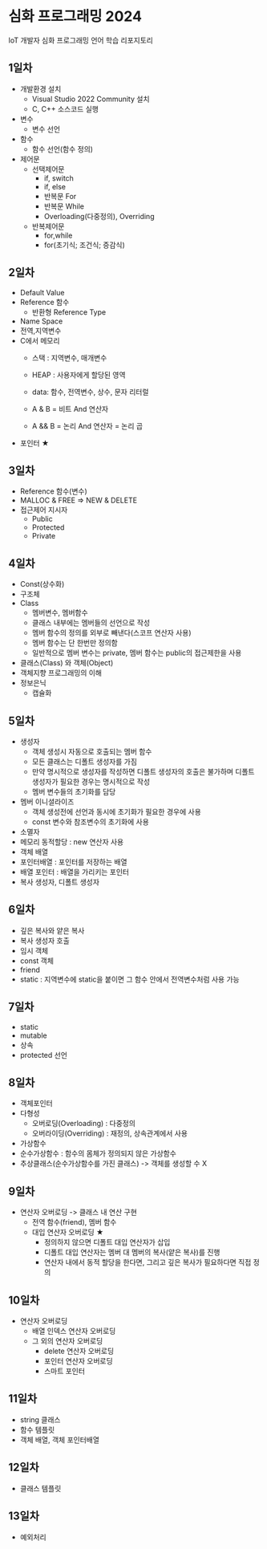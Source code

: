 # 심화 프로그래밍 2024
IoT 개발자 심화 프로그래밍 언어 학습 리포지토리

## 1일차
- 개발환경 설치
	- Visual Studio 2022 Community 설치
	- C, C++ 소스코드 실행
- 변수
    - 변수 선언
- 함수
    - 함수 선언(함수 정의)
- 제어문
	- 선택제어문 
		- if, switch
		- if, else
		- 반복문 For
		- 반복문 While
		- Overloading(다중정의), Overriding
	- 반복제어문 
		- for,while
		- for(초기식; 조건식; 증감식)

## 2일차
- Default Value		
- Reference 함수
	- 반환형 Reference Type
- Name Space
- 전역,지역변수
- C에서 메모리
	- 스택 : 지역변수, 매개변수
	- HEAP : 사용자에게 할당된 영역
	- data: 함수, 전역변수, 상수, 문자 리터럴
	
	- A & B = 비트 And 연산자
	- A && B = 논리 And 연산자 = 논리 곱
- 포인터 ★

## 3일차
- Reference 함수(변수)
- MALLOC & FREE => NEW & DELETE
- 접근제어 지시자
	- Public
	- Protected
	- Private

## 4일차
- Const(상수화)
- 구조체
- Class
    - 멤버변수, 멤버함수
    - 클래스 내부에는 멤버들의 선언으로 작성
    - 멤버 함수의 정의를 외부로 빼낸다(스코프 연산자 사용)
    - 멤버 함수는 단 한번만 정의함
    - 일반적으로 멤버 변수는 private, 멤버 함수는 public의 접근제한을 사용	
- 클래스(Class) 와 객체(Object)
- 객체지향 프로그래밍의 이해 
- 정보은닉
	- 캡슐화

## 5일차
- 생성자
	- 객체 생성시 자동으로 호출되는 멤버 함수
    - 모든 클래스는 디폴트 생성자를 가짐
    - 만약 명시적으로 생성자를 작성하면 디폴트 생성자의 호출은 불가하며 디폴트 생성자가 필요한 경우는 명시적으로 작성
    - 멤버 변수들의 초기화를 담당
- 멤버 이니셜라이즈	
    - 객체 생성전에 선언과 동시에 초기화가 필요한 경우에 사용
    - const 변수와 참조변수의 초기화에 사용
- 소멸자
- 메모리 동적할당 : new 연산자 사용
- 객체 배열
- 포인터배열 : 포인터를 저장하는 배열
- 배열 포인터 : 배열을 가리키는 포인터
- 복사 생성자, 디폴트 생성자

## 6일차
- 깊은 복사와 얕은 복사
- 복사 생성자 호출
- 임시 객체 
- const 객체
- friend
- static : 지역변수에 static을 붙이면 그 함수 안에서 전역변수처럼 사용 가능

## 7일차
- static
- mutable
- 상속
- protected 선언

## 8일차
- 객체포인터
- 다형성
	- 오버로딩(Overloading) : 다중정의
	- 오버라이딩(Overriding) : 재정의, 상속관계에서 사용
- 가상함수 
- 순수가상함수 :  함수의 몸체가 정의되지 않은 가상함수
- 추상클래스(순수가상함수를 가진 클래스) -> 객체를 생성할 수 X

## 9일차
- 연산자 오버로딩 -> 클래스 내 연산 구현
	- 전역 함수(friend), 멤버 함수
    - 대입 연산자 오버로딩 ★
        - 정의하지 않으면 디폴트 대입 연산자가 삽입
        - 디폴트 대입 연산자는 멤버 대 멤버의 복사(얕은 복사)를 진행
        - 연산자 내에서 동적 할당을 한다면, 그리고 깊은 복사가 필요하다면 직접 정의

## 10일차
- 연산자 오버로딩
    - 배열 인덱스 연산자 오버로딩
    - 그 외의 연산자 오버로딩
        - delete 연산자 오버로딩
        - 포인터 연산자 오버로딩
        - 스마트 포인터

## 11일차
- string 클래스
- 함수 템플릿
- 객체 배열, 객체 포인터배열

## 12일차
- 클래스 템플릿

## 13일차
- 예외처리